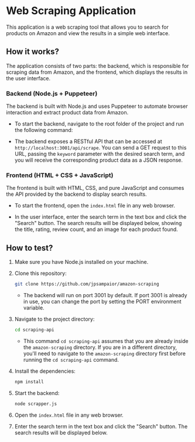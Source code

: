 # Web Scraping Application

This application is a web scraping tool that allows you to search for products on Amazon and view the results in a simple web interface.

## How it works?

The application consists of two parts: the backend, which is responsible for scraping data from Amazon, and the frontend, which displays the results in the user interface.

### Backend (Node.js + Puppeteer)

The backend is built with Node.js and uses Puppeteer to automate browser interaction and extract product data from Amazon.

- To start the backend, navigate to the root folder of the project and run the following command:


- The backend exposes a RESTful API that can be accessed at `http://localhost:3001/api/scrape`. You can send a GET request to this URL, passing the `keyword` parameter with the desired search term, and you will receive the corresponding product data as a JSON response.

### Frontend (HTML + CSS + JavaScript)

The frontend is built with HTML, CSS, and pure JavaScript and consumes the API provided by the backend to display search results.

- To start the frontend, open the `index.html` file in any web browser.

- In the user interface, enter the search term in the text box and click the "Search" button. The search results will be displayed below, showing the title, rating, review count, and an image for each product found.
## How to test?

1. Make sure you have Node.js installed on your machine.

2. Clone this repository:

    ```bash
    git clone https://github.com/jpsampaior/amazon-scraping
    ```

    - The backend will run on port 3001 by default. If port 3001 is already in use, you can change the port by setting the PORT environment variable.

3. Navigate to the project directory:

    ```bash
    cd scraping-api
    ```

    - This command `cd scraping-api` assumes that you are already inside the `amazon-scraping` directory. If you are in a different directory, you'll need to navigate to the `amazon-scraping` directory first before running the `cd scraping-api` command.

4. Install the dependencies:

    ```bash
    npm install
    ```

5. Start the backend:

    ```bash
    node scrapper.js
    ```

6. Open the `index.html` file in any web browser.

7. Enter the search term in the text box and click the "Search" button. The search results will be displayed below.